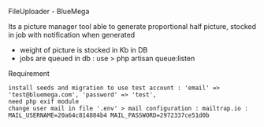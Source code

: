 

FileUploader - BlueMega

Its a picture manager tool able to generate proportional half picture, stocked in job with notification when generated
- weight of picture is stocked in Kb in DB
- jobs are queued in db : use > php artisan queue:listen


Requirement

    install seeds and migration to use test account : 'email' => 'test@bluemega.com', 'password' => 'test',
    need php exif module
    change user mail in file '.env' > mail configuration : mailtrap.io : MAIL_USERNAME=20a64c814884b4 MAIL_PASSWORD=2972337ce51d0b

